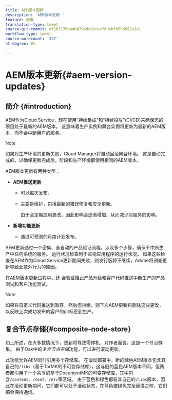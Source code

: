 ```yaml
---
title: AEM版本更新
description: 'AEM版本更新 '
feature: 部署
translation-type: tm+mt
source-git-commit: 0f2b7176b44bb79bdcd1cecf6debf05bd652a1a1
workflow-type: tm+mt
source-wordcount: '397'
ht-degree: 0%

---
```



# AEM版本更新{#aem-version-updates}

## 简介 {#introduction}

AEM作为Cloud Service，现在使用“持续集成”和“持续投放”(CI/CD)来确保您的项目处于最新的AEM版本。 这意味着生产实例和舞台实例将更新为最新的AEM版本，而不会中断用户的服务。

>[!NOTE]
>如果对生产环境的更新失败，Cloud Manager将自动回滚舞台环境。 这是自动完成的，以确保更新完成后，阶段和生产环境都使用相同的AEM版本。

AEM版本更新有两种类型：

* **AEM推送更新**

   * 可以每天发布。

   * 主要是维护，包括最新的错误修复和安全更新。

      由于会定期应用更改，因此影响会逐渐增加，从而减少对服务的影响。

* **新增功能更新**

   * 通过可预测的月度计划发布。

AEM更新通过一个密集、全自动的产品验证流程，涉及多个步骤，确保不中断生产中任何系统的服务。 运行状况检查用于监视应用程序的运行状况。 如果这些检查在AEM作为Cloud Service更新期间失败，则发行版将不继续，Adobe将调查更新导致此意外行为的原因。

[在AEM版本更新过程中，还](https://docs.adobe.com/content/help/en/experience-manager-cloud-service/implementing/developing/understand-test-results.html#functional-testing) 会验证阻止产品升级和客户代码推送中断生产的产品测试和客户功能测试。

>[!NOTE]
>
>如果将自定义代码推送到暂存，然后您拒绝，则下次AEM更新将删除这些更改，以反映上次成功发布的客户的git标签到生产。

## 复合节点存储{#composite-node-store}

如上所述，在大多数情况下，更新将导致零停机，对作者而言，这是一个节点群集。 由于Oak中的&#x200B;*复合节点存储*&#x200B;功能，可以进行滚动更新。

此功能允许AEM同时引用多个存储库。 在滚动部署中，新的绿色AEM版本包含其自己的`/libs`（基于TarMK的不可变存储库），这与旧的蓝色AEM版本不同，但两者都引用了一个共享的基于DocumentMK的可变存储库，其中包含`/content`、`/conf`、`/etc`等区域。 由于蓝色和绿色都有其自己的`/libs`版本，因此在滚动更新期间，它们都可以处于活动状态，在蓝色被绿色完全替换之前，它们都会保持通信。

